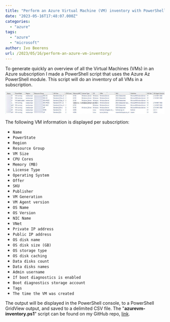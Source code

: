 ```yaml
---
title: "Perform an Azure Virtual Machine (VM) inventory with PowerShell"
date: "2023-05-16T17:48:07.000Z"
categories: 
  - "azure"
tags: 
  - "azure"
  - "microsoft"
author: Ivo Beerens
url: /2023/05/16/perform-an-azure-vm-inventory/
---
```


To generate quickly an overview of all the Virtual Machines (VMs) in an Azure subscription I made a PowerShell script that uses the Azure Az PowerShell module. This script will do an inventory of all VMs in a subscription.

![scriptoutput](images/1-1024x143.jpg)

The following VM information is displayed per subscription:

- `Name`
- `PowerState`
- `Region`
- `Resource Group`
- `VM Size`
- `CPU Cores`
- `Memory (MB)`
- `License Type`
- `Operating System`
- `Offer`
- `SKU`
- `Publisher`
- `VM Generation`
- `VM Agent version`
- `OS Name`
- `OS Version`
- `NIC Name`
- `VNet`
- `Private IP address`
- `Public IP address`
- `OS disk name`
- `OS disk size (GB)`
- `OS storage type`
- `OS disk caching`
- `Data disks count`
- `Data disks names`
- `Admin username`
- `If boot diagnostics is enabled`
- `Boot diagnostics storage account`
- `Tags`
- `The time the VM was created`

The output will be displayed in the PowerShell console, to a PowerShell GridView output, and saved to a delimited CSV file. The "**azurevm-inventory.ps1**" script can be found on my GitHub repo, [link](https://github.com/ibeerens/Azure).